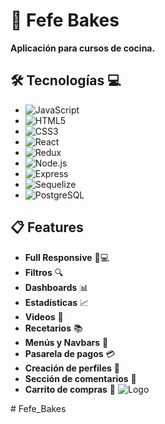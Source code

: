 # 🍰 Fefe Bakes

**Aplicación para cursos de cocina.**


## 🛠 Tecnologías 💻

- ![JavaScript](https://img.shields.io/badge/-JavaScript-F7DF1E?style=flat&logo=javascript&logoColor=black)
- ![HTML5](https://img.shields.io/badge/-HTML5-E34F26?style=flat&logo=html5&logoColor=white)
- ![CSS3](https://img.shields.io/badge/-CSS3-1572B6?style=flat&logo=css3)
- ![React](https://img.shields.io/badge/-React-61DAFB?style=flat&logo=react&logoColor=black)
- ![Redux](https://img.shields.io/badge/-Redux-764ABC?style=flat&logo=redux)
- ![Node.js](https://img.shields.io/badge/-Node.js-339933?style=flat&logo=node.js&logoColor=white)
- ![Express](https://img.shields.io/badge/-Express-000000?style=flat&logo=express&logoColor=white)
- ![Sequelize](https://img.shields.io/badge/-Sequelize-52B0E7?style=flat&logo=sequelize&logoColor=white)
- ![PostgreSQL](https://img.shields.io/badge/-PostgreSQL-336791?style=flat&logo=postgresql&logoColor=white)

## 📋 Features

- **Full Responsive** 📱💻
- **Filtros** 🔍
- **Dashboards** 📊
- **Estadísticas** 📈
- **Videos** 🎥
- **Recetarios** 📚
- **Menús y Navbars** 🍴
- **Pasarela de pagos** 💳
- **Creación de perfiles** 👤
- **Sección de comentarios** 💬
- **Carrito de compras** 🛒
![Logo](https://res.cloudinary.com/dclvhbrj3/image/upload/v1719355309/logo_fefe_bakes_lrwkjb.jpg)

#   F e f e _ B a k e s  
 